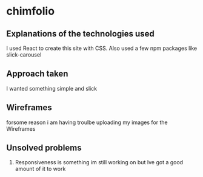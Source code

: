 # chimfolio

## Explanations of the technologies used

I used React to create this site with CSS. Also used a few npm packages like slick-carousel

## Approach taken

I wanted something simple and slick

## Wireframes

forsome reason i am having troulbe uploading my images for the Wireframes


## Unsolved problems

1. Responsiveness is something im still working on but Ive got a good amount of it to work
